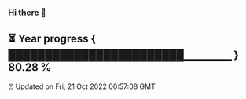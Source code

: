 ### Hi there 👋
⏳ Year progress { ████████████████████████▁▁▁▁▁▁ } 80.28 %
---
⏰ Updated on Fri, 21 Oct 2022 00:57:08 GMT


